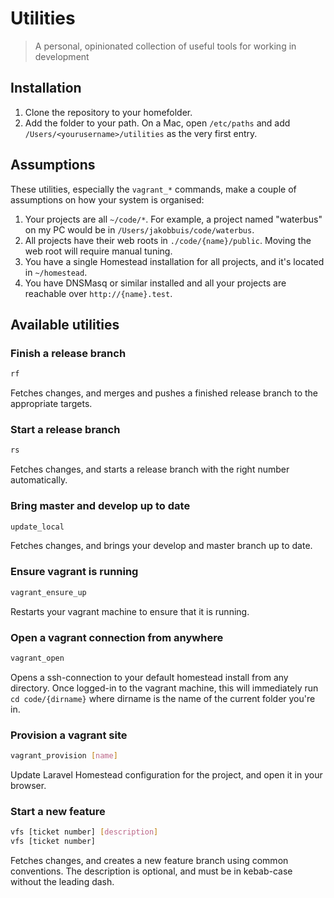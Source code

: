 # Utilities
> A personal, opinionated collection of useful tools for working in development

## Installation
1. Clone the repository to your homefolder.
1. Add the folder to your path. On a Mac, open `/etc/paths` and add `/Users/<yourusername>/utilities` as the very first entry.

## Assumptions
These utilities, especially the `vagrant_*` commands, make a couple of assumptions on how your system is organised:
1. Your projects are all `~/code/*`. For example, a project named "waterbus" on my PC would be in `/Users/jakobbuis/code/waterbus`.
1. All projects have their web roots in `./code/{name}/public`. Moving the web root will require manual tuning.
1. You have a single Homestead installation for all projects, and it's located in `~/homestead`.
1. You have DNSMasq or similar installed and all your projects are reachable over `http://{name}.test`.

## Available utilities

### Finish a release branch
```bash
rf
```
Fetches changes, and merges and pushes a finished release branch to the appropriate targets.

### Start a release branch
```bash
rs
```
Fetches changes, and starts a release branch with the right number automatically.

### Bring master and develop up to date
```bash
update_local
```
Fetches changes, and brings your develop and master branch up to date.

### Ensure vagrant is running
```bash
vagrant_ensure_up
```
Restarts your vagrant machine to ensure that it is running.

### Open a vagrant connection from anywhere
```bash
vagrant_open
```
Opens a ssh-connection to your default homestead install from any directory. Once logged-in to the vagrant machine, this will immediately run `cd code/{dirname}` where dirname is the name of the current folder you're in.

### Provision a vagrant site
```bash
vagrant_provision [name]
```
Update Laravel Homestead configuration for the project, and open it in your browser.

### Start a new feature
```bash
vfs [ticket number] [description]
vfs [ticket number]
```
Fetches changes, and creates a new feature branch using common conventions. The description is optional, and must be in kebab-case without the leading dash.

